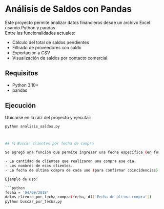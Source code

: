 # Análisis de Saldos con Pandas

Este proyecto permite analizar datos financieros desde un archivo Excel usando Python y pandas.  
Entre las funcionalidades actuales:

- Cálculo del total de saldos pendientes
- Filtrado de proveedores con saldo
- Exportación a CSV
- Visualización de saldos por contacto comercial

## Requisitos
- Python 3.10+
- pandas

## Ejecución
Ubicarse en la raíz del proyecto y ejecutar:

```bash
python analisis_saldos.py



## 🔍 Buscar clientes por fecha de compra

Se agregó una función que permite ingresar una fecha específica (en formato `dd/mm/aaaa`) y muestra:

- La cantidad de clientes que realizaron una compra ese día.
- Los nombres de esos clientes.
- La fecha de última compra de cada uno (para confirmar coincidencias).

Ejemplo de uso:

```python
fecha = '04/09/2018'
datos_cliente_por_fecha_compra(fecha, df['Fecha de última compra'])
python buscar_por_fecha.py
